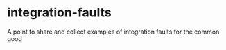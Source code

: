 integration-faults
==================

A point to share and collect examples of integration faults for the common good